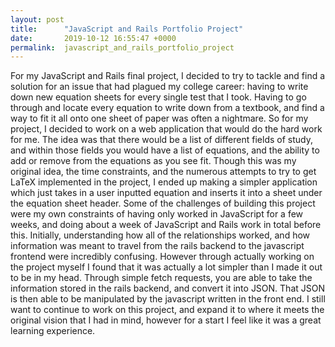 ```yaml
---
layout: post
title:      "JavaScript and Rails Portfolio Project"
date:       2019-10-12 16:55:47 +0000
permalink:  javascript_and_rails_portfolio_project
---
```



For my JavaScript and Rails final project, I decided to try to tackle and find a solution for an issue that had plagued my college career: having to write down new equation sheets for every single test that I took. Having to go through and locate every equation to write down from a textbook, and find a way to fit it all onto one sheet of paper was often a nightmare. So for my project, I decided to work on a web application that would do the hard work for me. The idea was that there would be a list of different fields of study, and within those fields you would have a list of equations, and the ability to add or remove from the equations as you see fit. Though this was my original idea, the time constraints, and the numerous attempts to try to get LaTeX implemented in the project, I ended up making a simpler application which just takes in a user inputted equation and inserts it into a sheet under the equation sheet header. Some of the challenges of building this project were my own constraints of having only worked in JavaScript for a few weeks, and doing about a week of JavaScript and Rails work in total before this. Initially, understanding how all of the relationships worked, and how information was meant to travel from the rails backend to the javascript frontend were incredibly confusing. However through actually working on the project myself I found that it was actually a lot simpler than I made it out to be in my head. Through simple fetch requests, you are able to take the information stored in the rails backend, and convert it into JSON. That JSON is then able to be manipulated by the javascript written in the front end. I still want to continue to work on this project, and expand it to where it meets the original vision that I had in mind, however for a start I feel like it was a great learning experience. 
